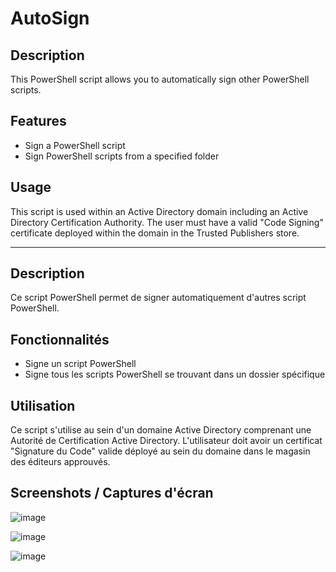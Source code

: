 # AutoSign

## Description

This PowerShell script allows you to automatically sign other PowerShell scripts.

## Features

- Sign a PowerShell script
- Sign PowerShell scripts from a specified folder

## Usage

This script is used within an Active Directory domain including an Active Directory Certification Authority. The user must have a valid "Code Signing" certificate deployed within the domain in the Trusted Publishers store.

---

## Description

Ce script PowerShell permet de signer automatiquement d'autres script PowerShell.

## Fonctionnalités

- Signe un script PowerShell
- Signe tous les scripts PowerShell se trouvant dans un dossier spécifique

## Utilisation

Ce script s'utilise au sein d'un domaine Active Directory comprenant une Autorité de Certification Active Directory. L'utilisateur doit avoir un certificat "Signature du Code" valide déployé au sein du domaine dans le magasin des éditeurs approuvés.

## Screenshots / Captures d'écran

![image](https://github.com/Gapoly/AutoSign/assets/94485066/72e16644-cc3f-4158-983a-5e33f930e10d)

![image](https://github.com/Gapoly/AutoSign/assets/94485066/0c045b46-a081-494f-a20e-1c484910308b)

![image](https://github.com/Gapoly/AutoSign/assets/94485066/6761ac82-8ffb-44d1-a1b6-bcf1955dc04c)
